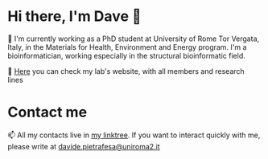 # Hi there, I'm Dave 👋

🔭 I'm currently working as a PhD student at University of Rome Tor Vergata, Italy, in the Materials for Health, Environment and Energy program. I'm a bioinformatician, working especially in the structural bioinformatic field. 

🌱 [Here](http://structuralbiology.bio.uniroma2.it/) you can check my lab's website, with all members and research lines


# Contact me

 📫 All my contacts live in [my linktree](https://linktr.ee/biodhave). If you want to interact quickly with me, please write at davide.pietrafesa@uniroma2.it
